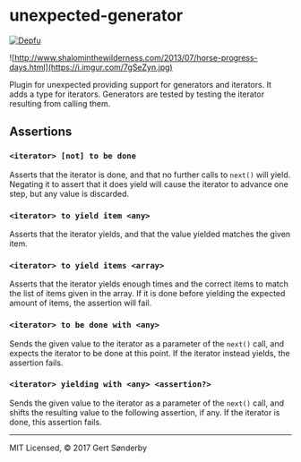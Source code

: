# unexpected-generator

[![Depfu](https://badges.depfu.com/badges/133b69aab4dac3cf2951bf2b6f76fb30/count.svg)](https://depfu.com/github/gertsonderby/unexpected-generator?project_id=8116)

![http://www.shalominthewilderness.com/2013/07/horse-progress-days.html](https://i.imgur.com/7gSeZyn.jpg)

Plugin for unexpected providing support for generators and iterators. It adds a type for iterators. Generators are tested by testing the iterator resulting from calling them.

## Assertions

### `<iterator> [not] to be done`

Asserts that the iterator is done, and that no further calls to `next()` will yield. Negating it to assert that it does yield will cause the iterator to advance one step, but any value is discarded.

### `<iterator> to yield item <any>`

Asserts that the iterator yields, and that the value yielded matches the given item.

### `<iterator> to yield items <array>`

Asserts that the iterator yields enough times and the correct items to match the list of items given in the array. If it is done before yielding the expected amount of items, the assertion will fail.

### `<iterator> to be done with <any>`

Sends the given value to the iterator as a parameter of the `next()` call, and expects the iterator to be done at this point. If the iterator instead yields, the assertion fails.

### `<iterator> yielding with <any> <assertion?>`

Sends the given value to the iterator as a parameter of the `next()` call, and shifts the resulting value to the following assertion, if any. If the iterator is done, this assertion fails.

---

MIT Licensed, © 2017 Gert Sønderby
